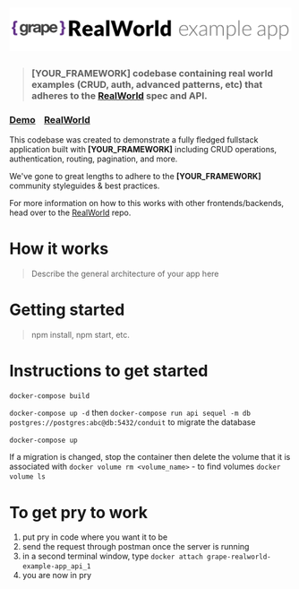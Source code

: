 # ![RealWorld Example App](logo.png)

> ### [YOUR_FRAMEWORK] codebase containing real world examples (CRUD, auth, advanced patterns, etc) that adheres to the [RealWorld](https://github.com/gothinkster/realworld) spec and API.


### [Demo](https://github.com/gothinkster/realworld)&nbsp;&nbsp;&nbsp;&nbsp;[RealWorld](https://github.com/gothinkster/realworld)


This codebase was created to demonstrate a fully fledged fullstack application built with **[YOUR_FRAMEWORK]** including CRUD operations, authentication, routing, pagination, and more.

We've gone to great lengths to adhere to the **[YOUR_FRAMEWORK]** community styleguides & best practices.

For more information on how to this works with other frontends/backends, head over to the [RealWorld](https://github.com/gothinkster/realworld) repo.


# How it works

> Describe the general architecture of your app here

# Getting started

> npm install, npm start, etc.

# Instructions to get started

`docker-compose build`

`docker-compose up -d` then `docker-compose run api sequel -m db postgres://postgres:abc@db:5432/conduit` to migrate the database

`docker-compose up`

If a migration is changed, stop the container then delete the volume that it is associated with `docker volume rm <volume_name>` - to find volumes `docker volume ls`

# To get pry to work
1) put pry in code where you want it to be
2) send the request through postman once the server is running
3) in a second terminal window, type `docker attach grape-realworld-example-app_api_1`
4) you are now in pry
